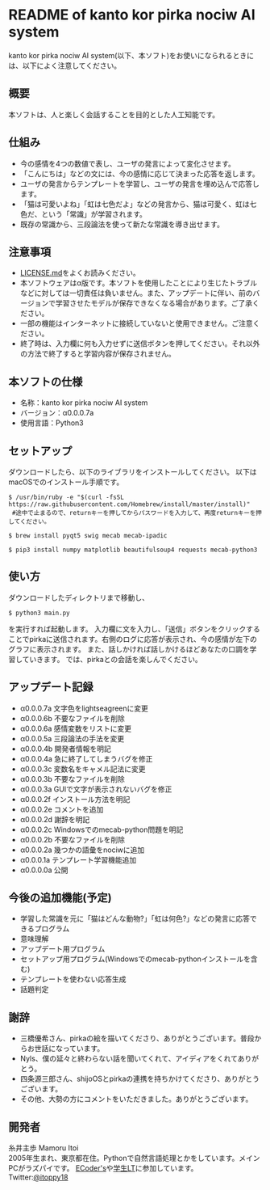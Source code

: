 # README of kanto kor pirka nociw AI system
kanto kor pirka nociw AI system(以下、本ソフト)をお使いになられるときには、以下によく注意してください。

## 概要
本ソフトは、人と楽しく会話することを目的とした人工知能です。

## 仕組み
* 今の感情を4つの数値で表し、ユーザの発言によって変化させます。
* 「こんにちは」などの文には、今の感情に応じて決まった応答を返します。
* ユーザの発言からテンプレートを学習し、ユーザの発言を埋め込んで応答します。
* 「猫は可愛いよね」「虹は七色だよ」などの発言から、猫は可愛く、虹は七色だ、という「常識」が学習されます。
* 既存の常識から、三段論法を使って新たな常識を導き出せます。

## 注意事項
* [LICENSE.md](https://github.com/pirka-ai/pirka-ai/blob/master/LICENSE.md)をよくお読みください。
* 本ソフトウェアはα版です。本ソフトを使用したことにより生じたトラブルなどに対しては一切責任は負いません。また、アップデートに伴い、前のバージョンで学習させたモデルが保存できなくなる場合があります。ご了承ください。
* 一部の機能はインターネットに接続していないと使用できません。ご注意ください。
* 終了時は、入力欄に何も入力せずに送信ボタンを押してください。それ以外の方法で終了すると学習内容が保存されません。

## 本ソフトの仕様
* 名称：kanto kor pirka nociw AI system
* バージョン：α0.0.0.7a
* 使用言語：Python3

## セットアップ
ダウンロードしたら、以下のライブラリをインストールしてください。
以下はmacOSでのインストール手順です。

```console:
$ /usr/bin/ruby -e "$(curl -fsSL https://raw.githubusercontent.com/Homebrew/install/master/install)"
 #途中で止まるので、returnキーを押してからパスワードを入力して、再度returnキーを押してください。
 
$ brew install pyqt5 swig mecab mecab-ipadic

$ pip3 install numpy matplotlib beautifulsoup4 requests mecab-python3
```

## 使い方
ダウンロードしたディレクトリまで移動し、

```console:
$ python3 main.py
```
を実行すれば起動します。
入力欄に文を入力し、「送信」ボタンをクリックすることでpirkaに送信されます。右側のログに応答が表示され、今の感情が左下のグラフに表示されます。
また、話しかければ話しかけるほどあなたの口調を学習していきます。
では、pirkaとの会話を楽しんでください。

## アップデート記録
* α0.0.0.7a 文字色をlightseagreenに変更
* α0.0.0.6b 不要なファイルを削除
* α0.0.0.6a 感情変数をリストに変更
* α0.0.0.5a 三段論法の手法を変更
* α0.0.0.4b 開発者情報を明記
* α0.0.0.4a 急に終了してしまうバグを修正
* α0.0.0.3c 変数名をキャメル記法に変更
* α0.0.0.3b 不要なファイルを削除
* α0.0.0.3a GUIで文字が表示されないバグを修正
* α0.0.0.2f インストール方法を明記
* α0.0.0.2e コメントを追加
* α0.0.0.2d 謝辞を明記
* α0.0.0.2c Windowsでのmecab-python問題を明記
* α0.0.0.2b 不要なファイルを削除
* α0.0.0.2a 幾つかの語彙をnociwに追加
* α0.0.0.1a テンプレート学習機能追加
* α0.0.0.0a 公開

## 今後の追加機能(予定)
* 学習した常識を元に「猫はどんな動物?」「虹は何色?」などの発言に応答できるプログラム
* 意味理解
* アップデート用プログラム
* セットアップ用プログラム(Windowsでのmecab-pythonインストールを含む)
* テンプレートを使わない応答生成
* 話題判定

## 謝辞
* 三橋優希さん、pirkaの絵を描いてくださり、ありがとうございます。普段からお世話になっています。
* Nyls、僕の延々と終わらない話を聞いてくれて、アイディアをくれてありがとう。
* 四条源三郎さん、shijoOSとpirkaの連携を持ちかけてくださり、ありがとうございます。
* その他、大勢の方にコメントをいただきました。ありがとうございます。

## 開発者
糸井主歩 Mamoru Itoi  
2005年生まれ、東京都在住。Pythonで自然言語処理とかをしています。メインPCがラズパイです。
[ECoder's](https://ecoder-s.github.io)や[学生LT](https://student-lt.tech)に参加しています。  
Twitter:[@itoppy18](https://twitter.com/itoppy18)
